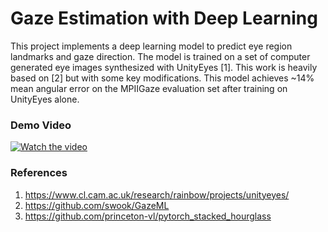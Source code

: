 # Gaze Estimation with Deep Learning

This project implements a deep learning model to predict eye region landmarks and gaze direction.
The model is trained on a set of computer generated eye images synthesized with UnityEyes [1]. This work is heavily based on [2] but with some key modifications. 
This model achieves ~14% mean angular error on the MPIIGaze evaluation set after training on UnityEyes alone.

### Demo Video

[![Watch the video](static/ge_screenshot.png)](https://drive.google.com/open?id=1WUUmd4quXq_YA5ANWDoUxqFGgguE_QJi)

### References

1. https://www.cl.cam.ac.uk/research/rainbow/projects/unityeyes/
2. https://github.com/swook/GazeML
3. https://github.com/princeton-vl/pytorch_stacked_hourglass
